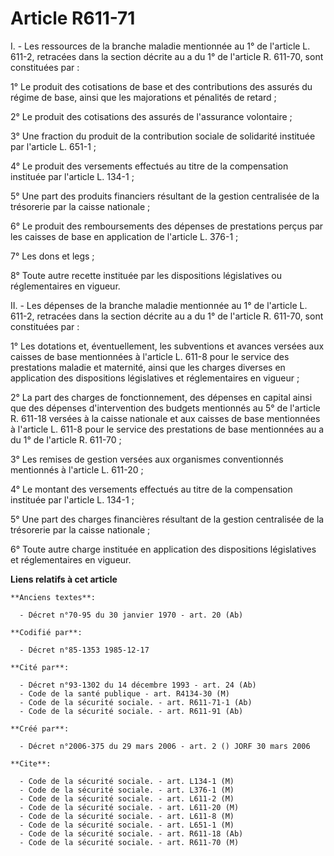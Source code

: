 # Article R611-71

I. - Les ressources de la branche maladie mentionnée au 1° de l'article L. 611-2, retracées dans la section décrite au a du
1° de l'article R. 611-70, sont constituées par :

1° Le produit des cotisations de base et des contributions des assurés du régime de base, ainsi que les majorations et
pénalités de retard ;

2° Le produit des cotisations des assurés de l'assurance volontaire ;

3° Une fraction du produit de la contribution sociale de solidarité instituée par l'article L. 651-1 ;

4° Le produit des versements effectués au titre de la compensation instituée par l'article L. 134-1 ;

5° Une part des produits financiers résultant de la gestion centralisée de la trésorerie par la caisse nationale ;

6° Le produit des remboursements des dépenses de prestations perçus par les caisses de base en application de l'article L.
376-1 ;

7° Les dons et legs ;

8° Toute autre recette instituée par les dispositions législatives ou réglementaires en vigueur.

II. - Les dépenses de la branche maladie mentionnée au 1° de l'article L. 611-2, retracées dans la section décrite au a du 1°
de l'article R. 611-70, sont constituées par :

1° Les dotations et, éventuellement, les subventions et avances versées aux caisses de base mentionnées à l'article L. 611-8
pour le service des prestations maladie et maternité, ainsi que les charges diverses en application des dispositions
législatives et réglementaires en vigueur ;

2° La part des charges de fonctionnement, des dépenses en capital ainsi que des dépenses d'intervention des budgets
mentionnés au 5° de l'article R. 611-18 versées à la caisse nationale et aux caisses de base mentionnées à l'article L. 611-8
pour le service des prestations de base mentionnées au a du 1° de l'article R. 611-70 ;

3° Les remises de gestion versées aux organismes conventionnés mentionnés à l'article L. 611-20 ;

4° Le montant des versements effectués au titre de la compensation instituée par l'article L. 134-1 ;

5° Une part des charges financières résultant de la gestion centralisée de la trésorerie par la caisse nationale ;

6° Toute autre charge instituée en application des dispositions législatives et réglementaires en vigueur.

**Liens relatifs à cet article**

	**Anciens textes**:

	  - Décret n°70-95 du 30 janvier 1970 - art. 20 (Ab)

	**Codifié par**:

	  - Décret n°85-1353 1985-12-17

	**Cité par**:

	  - Décret n°93-1302 du 14 décembre 1993 - art. 24 (Ab)
	  - Code de la santé publique - art. R4134-30 (M)
	  - Code de la sécurité sociale. - art. R611-71-1 (Ab)
	  - Code de la sécurité sociale. - art. R611-91 (Ab)

	**Créé par**:

	  - Décret n°2006-375 du 29 mars 2006 - art. 2 () JORF 30 mars 2006

	**Cite**:

	  - Code de la sécurité sociale. - art. L134-1 (M)
	  - Code de la sécurité sociale. - art. L376-1 (M)
	  - Code de la sécurité sociale. - art. L611-2 (M)
	  - Code de la sécurité sociale. - art. L611-20 (M)
	  - Code de la sécurité sociale. - art. L611-8 (M)
	  - Code de la sécurité sociale. - art. L651-1 (M)
	  - Code de la sécurité sociale. - art. R611-18 (Ab)
	  - Code de la sécurité sociale. - art. R611-70 (M)
